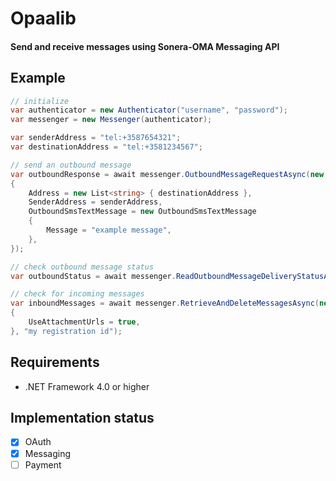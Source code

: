 # Opaalib

#### Send and receive messages using Sonera-OMA Messaging API

## Example

```c#
// initialize
var authenticator = new Authenticator("username", "password");
var messenger = new Messenger(authenticator);

var senderAddress = "tel:+3587654321";
var destinationAddress = "tel:+3581234567";

// send an outbound message
var outboundResponse = await messenger.OutboundMessageRequestAsync(new OutboundMessageRequest
{
    Address = new List<string> { destinationAddress },
    SenderAddress = senderAddress,
    OutboundSmsTextMessage = new OutboundSmsTextMessage
    {
        Message = "example message",
    },
});

// check outbound message status
var outboundStatus = await messenger.ReadOutboundMessageDeliveryStatusAsync(outboundResponse.ResourceReference.ResourceUrl);

// check for incoming messages
var inboundMessages = await messenger.RetrieveAndDeleteMessagesAsync(new InboundMessageRetrieveAndDeleteRequest
{
    UseAttachmentUrls = true,
}, "my registration id");
```

## Requirements

* .NET Framework 4.0 or higher

## Implementation status

- [x] OAuth
- [x] Messaging
- [ ] Payment
